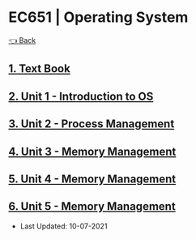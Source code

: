 # EC651 | Operating System

[👈 Back](./../)

## [1. Text Book](./Operating%20Systems%20-%20Textbook.pdf)
## [2. Unit 1 - Introduction to OS](./Unit_1-Introduction_of_OS.pdf)
## [3. Unit 2 - Process Management](./Unit_2-Process_Management.pdf)
## [4. Unit 3 - Memory Management](./Unit-3_Memory_management.pdf)
## [5. Unit 4 - Memory Management](./Unit-4_File_Management_Deadlock_and_File_Security_Techniques.pdf)
## [6. Unit 5 - Memory Management](./Unit-5_Device_Drivers_and_Inter-process_Communication.pdf)
  - Last Updated: 10-07-2021


<script src="https://code.jquery.com/jquery-3.6.0.slim.min.js" integrity="sha256-u7e5khyithlIdTpu22PHhENmPcRdFiHRjhAuHcs05RI=" crossorigin="anonymous"></script>
<script>
$(".btn")[0].innerHTML = "Home";
$(".btn")[0].href = "./../../../EC6XX/";
</script>